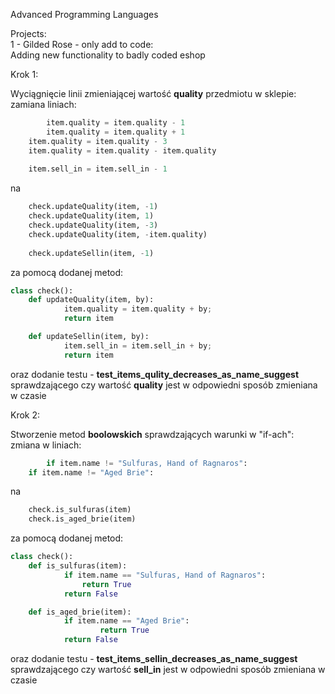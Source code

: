 Advanced Programming Languages

Projects:  
1 - Gilded Rose - only add to code:  
	Adding new functionality to badly coded eshop 
   
Krok 1:  
  
Wyciągnięcie linii zmieniającej wartość **quality** przedmiotu w sklepie:  
zamiana liniach:  
```python
       	item.quality = item.quality - 1
        item.quality = item.quality + 1
	item.quality = item.quality - 3
	item.quality = item.quality - item.quality
  
	item.sell_in = item.sell_in - 1
```
na  
```python
	check.updateQuality(item, -1)  
	check.updateQuality(item, 1)
	check.updateQuality(item, -3)  
	check.updateQuality(item, -item.quality)
  
	check.updateSellin(item, -1)
```
za pomocą dodanej metod:  
```python
class check():    
	def updateQuality(item, by):
        	item.quality = item.quality + by;
        	return item

	def updateSellin(item, by):
        	item.sell_in = item.sell_in + by;
        	return item
```
oraz dodanie testu - **test_items_qulity_decreases_as_name_suggest** sprawdzającego czy wartość **quality** jest w odpowiedni sposób zmieniana w czasie  

Krok 2: 
  
Stworzenie metod **boolowskich** sprawdzających warunki w "if-ach":  
zmiana w liniach:  
```python
       	if item.name != "Sulfuras, Hand of Ragnaros":
	if item.name != "Aged Brie":
```
na  
```python
	check.is_sulfuras(item) 
	check.is_aged_brie(item)
```
za pomocą dodanej metod:  
```python
class check():    
	def is_sulfuras(item):
        	if item.name == "Sulfuras, Hand of Ragnaros":
           		return True
        	return False

	def is_aged_brie(item):
        	if item.name == "Aged Brie":
               		return True
        	return False
```
oraz dodanie testu - **test_items_sellin_decreases_as_name_suggest** sprawdzającego czy wartość **sell_in** jest w odpowiedni sposób zmieniana w czasie  